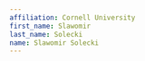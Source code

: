 ```yaml
---
affiliation: Cornell University
first_name: Slawomir
last_name: Solecki
name: Slawomir Solecki
---
```

